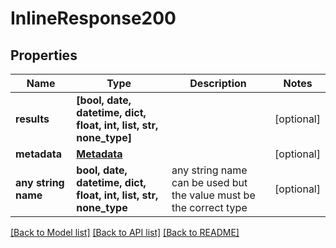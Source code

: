 # InlineResponse200


## Properties
Name | Type | Description | Notes
------------ | ------------- | ------------- | -------------
**results** | **[bool, date, datetime, dict, float, int, list, str, none_type]** |  | [optional] 
**metadata** | [**Metadata**](Metadata.md) |  | [optional] 
**any string name** | **bool, date, datetime, dict, float, int, list, str, none_type** | any string name can be used but the value must be the correct type | [optional]

[[Back to Model list]](../README.md#documentation-for-models) [[Back to API list]](../README.md#documentation-for-api-endpoints) [[Back to README]](../README.md)


